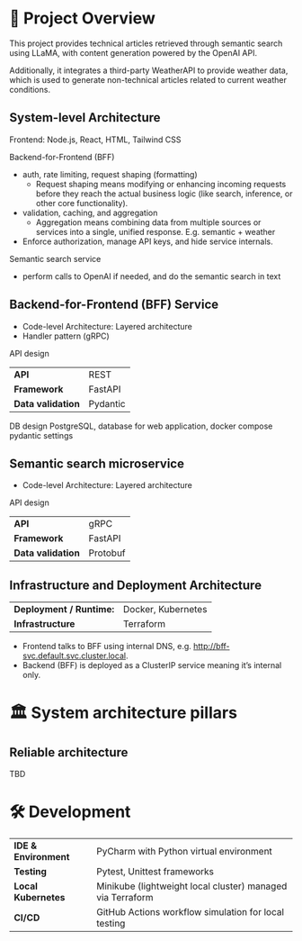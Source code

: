 # 📌 Project Overview

This project provides technical articles retrieved through semantic search using LLaMA, with content generation powered 
by the OpenAI API. 

Additionally, it integrates a third-party WeatherAPI to provide weather data, which is used to generate non-technical 
articles related to current weather conditions.

## System-level Architecture

Frontend: Node.js, React, HTML, Tailwind CSS

Backend-for-Frontend (BFF)
- auth, rate limiting, request shaping (formatting)
  - Request shaping means modifying or enhancing incoming requests before they reach the actual business logic (like search, inference, or other core functionality).
- validation, caching, and aggregation
  - Aggregation means combining data from multiple sources or services into a single, unified response. E.g. semantic + weather
- Enforce authorization, manage API keys, and hide service internals.

Semantic search service
- perform calls to OpenAI if needed, and do the semantic search in text

## Backend-for-Frontend (BFF) Service

- Code-level Architecture: Layered architecture
- Handler pattern (gRPC)

API design

|                         |          |
|-------------------------|----------|
| **API**                 | REST     |
| **Framework**           | FastAPI  |
| **Data validation**     | Pydantic |

DB design
PostgreSQL, database for web application, docker compose
pydantic settings

## Semantic search microservice
- Code-level Architecture: Layered architecture

API design

|                         |          |
|-------------------------|----------|
| **API**                 | gRPC     |
| **Framework**           | FastAPI  |
| **Data validation**     | Protobuf |

## Infrastructure and Deployment Architecture

|                   |                     |
|-------------------|---------------------|
| **Deployment / Runtime:**    | Docker, Kubernetes  |
| **Infrastructure** | Terraform           |

- Frontend talks to BFF using internal DNS, e.g. http://bff-svc.default.svc.cluster.local.
- Backend (BFF) is deployed as a ClusterIP service meaning it’s internal only.

# 🏛️ System architecture pillars

## Reliable architecture

TBD

# 🛠 Development

|                       |                                                            |
|-----------------------|------------------------------------------------------------|
| **IDE & Environment** | PyCharm with Python virtual environment                    |
| **Testing**           | Pytest, Unittest frameworks                                |
| **Local Kubernetes**  | Minikube (lightweight local cluster) managed via Terraform |  
| **CI/CD**             | GitHub Actions workflow simulation for local testing       |  
